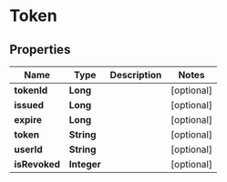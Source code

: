 

# Token

## Properties

Name | Type | Description | Notes
------------ | ------------- | ------------- | -------------
**tokenId** | **Long** |  |  [optional]
**issued** | **Long** |  |  [optional]
**expire** | **Long** |  |  [optional]
**token** | **String** |  |  [optional]
**userId** | **String** |  |  [optional]
**isRevoked** | **Integer** |  |  [optional]



